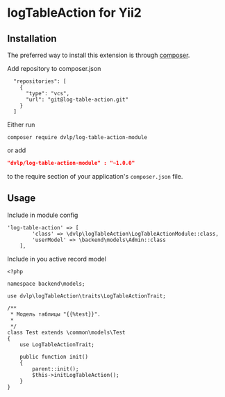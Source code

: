 logTableAction for Yii2
========================
Installation
------------
The preferred way to install this extension is through [composer](http://getcomposer.org/download/).

Add repository to composer.json
```
  "repositories": [
    {
      "type": "vcs",
      "url": "git@log-table-action.git"
    }
  ]
```
Either run

```
composer require dvlp/log-table-action-module
```
or add

```json
"dvlp/log-table-action-module" : "~1.0.0"
```

to the require section of your application's `composer.json` file.


Usage
-----
Include in module config

```
'log-table-action' => [
        'class' => \dvlp\logTableAction\LogTableActionModule::class,
        'userModel' => \backend\models\Admin::class
    ],
```

Include in you active record model

```
<?php

namespace backend\models;

use dvlp\logTableAction\traits\LogTableActionTrait;

/**
 * Модель таблицы "{{%test}}".
 *
 */
class Test extends \common\models\Test
{
    use LogTableActionTrait;

    public function init()
    {
        parent::init();
        $this->initLogTableAction();
    }
}

```

